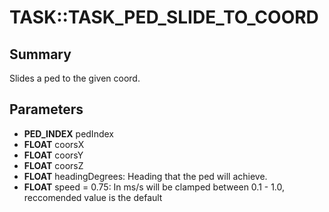 # TASK::TASK_PED_SLIDE_TO_COORD

## Summary
Slides a ped to the given coord.

## Parameters
* **PED_INDEX** pedIndex
* **FLOAT** coorsX
* **FLOAT** coorsY
* **FLOAT** coorsZ
* **FLOAT** headingDegrees: Heading that the ped will achieve.
* **FLOAT** speed = 0.75: In ms/s will be clamped between 0.1 - 1.0, reccomended value is the default